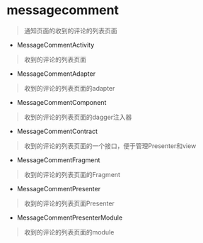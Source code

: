 # messagecomment
> 通知页面的收到的评论的列表页面

- MessageCommentActivity
> 收到的评论的列表页面

- MessageCommentAdapter
> 收到的评论的列表页面的adapter

- MessageCommentComponent
> 收到的评论的列表页面的dagger注入器

- MessageCommentContract
> 收到的评论的列表页面的一个接口，便于管理Presenter和view

- MessageCommentFragment
> 收到的评论的列表页面的Fragment

- MessageCommentPresenter
> 收到的评论的列表页面Presenter

- MessageCommentPresenterModule
> 收到的评论的列表页面的module


